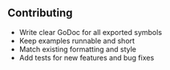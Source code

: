 ## Contributing

- Write clear GoDoc for all exported symbols
- Keep examples runnable and short
- Match existing formatting and style
- Add tests for new features and bug fixes


